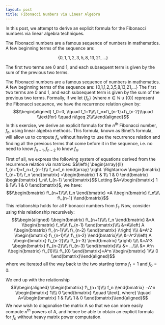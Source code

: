 ```yaml
---
layout: post
title: Fibonacci Numbers via Linear Algebra
---
```


In this post, we attempt to derive an explicit formula for the Fibonacci numbers via linear algebra techniques.

The Fibonacci numbers are a famous sequence of numbers in mathematics. A few beginning terms of the sequence are:

$$
\left\lbrace 0, 1, 1, 2, 3, 5, 8, 13, 21, ...\right\rbrace 
$$

The first two terms are 0 and 1, and each subsequent term is given by the sum of the previous two terms. 

The Fibonacci numbers are a famous sequence of numbers in mathematics. A
few beginning terms of the sequence are:
{0,1,1,2,3,5,8,13,21,...}
The first two terms are 0 and 1, and each subsequent term is given by
the sum of the previous two terms. Formally, if we let
{*f*<sub>*n*</sub>} (where *n* ∈ ℕ ∪ {0}) represent the Fibonacci
sequence, we have the recurrence relation given by:
$$\\begin{aligned}
f_0=0, \\quad f_1=1\\\\
f_n=f\_{n-1}+f\_{n-2}\\quad \\text{for} \\quad n\\geq 2\\\\\\end{aligned}$$
In this exercise, we derive an explicit formula for the *n*<sup>th</sup>
Fibonacci number, *f*<sub>*n*</sub>, using linear algebra methods. This
formula, known as Binet’s formula, will allow us to compute
*f*<sub>*n*</sub> without having to use the recurrence relation and
finding all the previous terms that come before it in the sequence, i.e.
no need to know *f*<sub>*n* − 1</sub>, *f*<sub>*n* − 2</sub> to know
*f*<sub>*n*</sub>.

First of all, we express the following system of equations derived from
the recurrence relation via matrices:
$$\\left\\{
\\begin{array}{ll}
    f\_{n+1}=f_n+f\_{n-1}\\\\
    f_n=f_n
\\end{array}
\\right.
\\Rightarrow 
\\begin{bmatrix}
f\_{n+1}\\\\
f_n
\\end{bmatrix}
=\\begin{bmatrix}
1 & 1\\\\
1 & 0
\\end{bmatrix}
\\begin{bmatrix}
f_n\\\\
f\_{n-1}
\\end{bmatrix}$$
Letting $A=\\begin{bmatrix}
1 & 1\\\\
1 & 0
\\end{bmatrix}$, we have:
$$\\begin{bmatrix}
    f\_{n+1}\\\\
    f_n
\\end{bmatrix}
=A
\\begin{bmatrix}
f_n\\\\
f\_{n-1}
\\end{bmatrix}$$
This relationship holds for all Fibonacci numbers from *f*<sub>1</sub>.
Now, consider using this relationship recursively:
$$\\begin{aligned}
\\begin{bmatrix}
f\_{n+1}\\\\
f_n
\\end{bmatrix}
&=A
\\begin{bmatrix}
f_n\\\\
f\_{n-1}
\\end{bmatrix}\\\\
&=A\\left( 
A
\\begin{bmatrix}
f\_{n-1}\\\\
f\_{n-2}
\\end{bmatrix}
\\right) \\\\
&=A^2
\\begin{bmatrix}
f\_{n-1}\\\\
f\_{n-2}
\\end{bmatrix}\\\\
&=A^2\\left( 
A
\\begin{bmatrix}
f\_{n-2}\\\\
f\_{n-3}
\\end{bmatrix}
\\right) \\\\
&=A^3
\\begin{bmatrix}
f\_{n-2}\\\\
f\_{n-3}
\\end{bmatrix}\\\\
&= ...\\\\
&=
A^n
\\begin{bmatrix}
f\_{1}\\\\
f\_{0}
\\end{bmatrix}=A^n
\\begin{bmatrix}
1\\\\
0
\\end{bmatrix}\\end{aligned}$$
where we iterated all the way back to the two starting terms
*f*<sub>1</sub> = 1 and *f*<sub>0</sub> = 0.

We end up with the relationship
$$\\begin{aligned}
\\begin{bmatrix}
f\_{n+1}\\\\
f_n
\\end{bmatrix}
=A^n
\\begin{bmatrix}
1\\\\
0
\\end{bmatrix}
\\quad
\\text{, where}
\\quad
A=\\begin{bmatrix}
1 & 1\\\\
1 & 0
\\end{bmatrix}\\end{aligned}$$
We now wish to diagonalise the matrix A so that we can more easily
compute *n*<sup>th</sup> powers of A, and hence be able to obtain an
explicit formula for *f*<sub>*n*</sub> without heavy matrix power
computation.
